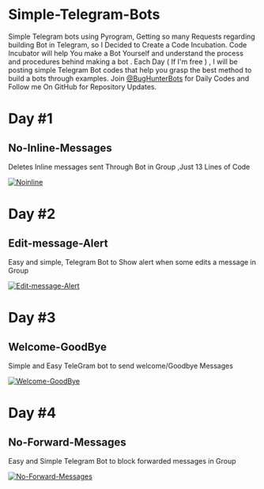 # Simple-Telegram-Bots
Simple Telegram bots using Pyrogram, Getting so many Requests regarding building Bot in Telegram, so I Decided to Create a Code Incubation.  Code Incubator will help You make a Bot Yourself and understand the process and procedures behind making a bot . Each Day ( If I'm free ) , I will be posting simple Telegram Bot codes that help you grasp the best method to build a bots through examples.  Join [@BugHunterBots](t.me/BugHunterBots) for Daily Codes and Follow me On GitHub for Repository Updates.  

# Day #1

## No-Inline-Messages
Deletes Inline messages sent Through Bot in Group
,Just 13 Lines of Code

[![Noinline](https://github-readme-stats.vercel.app/api/pin/?username=bughunter0&repo=No-Inline-Messages)](https://github.com/bughunter0/No-Inline-Messages)


# Day #2

## Edit-message-Alert
Easy and simple, Telegram Bot to Show alert when some edits a message in Group

[![Edit-message-Alert](https://github-readme-stats.vercel.app/api/pin/?username=bughunter0&repo=Edit-message-Alert)](https://github.com/bughunter0/Edit-message-Alert)


# Day #3

## Welcome-GoodBye
Simple and Easy TeleGram bot to send welcome/Goodbye Messages 

[![Welcome-GoodBye](https://github-readme-stats.vercel.app/api/pin/?username=bughunter0&repo=Welcome-GoodBye)](https://github.com/bughunter0/Welcome-GoodBye)


# Day #4

## No-Forward-Messages
Easy and Simple Telegram Bot to block forwarded messages in Group

[![No-Forward-Messages](https://github-readme-stats.vercel.app/api/pin/?username=bughunter0&repo=No-Forward-Messages)](https://github.com/bughunter0/No-Forward-Messages)


